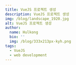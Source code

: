 ```yaml
---
title: VueJS 프로젝트 생성
description: VueJS 프로젝트 생성
img: /blog/landscape_1920.jpg
alt: VueJS 프로젝트 생성
author:
  name: Hulkong
  bio: ''
  img: /blog/333x213px-kyh.png
tags:
  - VueJS
  - web development
---
```

